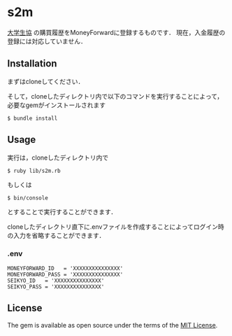 # s2m

[大学生協](https://mp.seikyou.jp/mypage/) の購買履歴をMoneyForwardに登録するものです．
現在，入金履歴の登録には対応していません．

## Installation

まずはcloneしてください．

そして，cloneしたディレクトリ内で以下のコマンドを実行することによって，必要なgemがインストールされます

	$ bundle install 

## Usage

実行は，cloneしたディレクトリ内で
	
	$ ruby lib/s2m.rb

もしくは
	
	$ bin/console

とすることで実行することができます．

cloneしたディレクトリ直下に.envファイルを作成することによってログイン時の入力を省略することができます．

### .env

	MONEYFORWARD_ID   = 'XXXXXXXXXXXXXXX'
	MONEYFORWARD_PASS = 'XXXXXXXXXXXXXXX'
	SEIKYO_ID   = 'XXXXXXXXXXXXXXX'
	SEIKYO_PASS = 'XXXXXXXXXXXXXXX'

## License

The gem is available as open source under the terms of the [MIT License](http://opensource.org/licenses/MIT).

